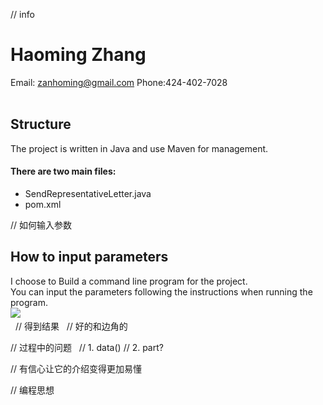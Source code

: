 // info<br>
# Haoming Zhang<br>
   Email: zanhoming@gmail.com      Phone:424-402-7028
<br>
<br>
## Structure
The project is written in Java and use Maven for management.<br>
#### There are two main files:<br>
   * SendRepresentativeLetter.java
   * pom.xml<br>
   
// 如何输入参数
## How to input parameters
I choose to Build a command line program for the project.<br>
You can input the parameters following the instructions when running the program.<br>
![](https://github.com/ffrqw/ImageCache/raw/master/Projects/Lob_SendRepresentativeLetter/sample_input.png) <br> 
// 得到结果
   // 好的和边角的

// 过程中的问题
   // 1. data()
   // 2. part?
   
// 有信心让它的介绍变得更加易懂

// 编程思想
